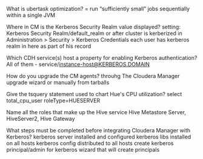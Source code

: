 What is ubertask optimization? = run “sufficiently small” jobs sequentially within a single JVM

Where in CM is the Kerberos Security Realm value displayed?
setting: Kerberos Security Realm/default_realm
or after cluster is kerberized in Administration > Security > Kerberos Credentials each user has kerberos realm in here as part of his record 

Which CDH service(s) host a property for enabling Kerberos authentication?
All of them - service/instance-host@KERBEROS.DOMAIN

How do you upgrade the CM agents?
throuhg The Cloudera Manager upgrade wizard or manually from tarballs

Give the tsquery statement used to chart Hue's CPU utilization?
select total_cpu_user roleType=HUESERVER

Name all the roles that make up the Hive service
Hive Metastore Server, HiveServer2, Hive Gateway

What steps must be completed before integrating Cloudera Manager with Kerberos?
kerberos server installed and configured
kerberos libs installed on all hosts
kerberos config distributed to all hosts
create kerberos principal/admin for kerberos wizard that will create principals
